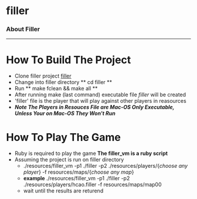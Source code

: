 # filler
### About Filler

---

# How To Build The Project
* Clone filler project [filler](https://github.com/wkhosa-wizro/filler.git)
* Change into filler directory ** cd filler **
* Run ** make fclean && make all **
* After running make (last command) executable file *filler* will be created
* 'filler' file is the player that will play against other players in reasources
* ***Note The Players in Resouces File are Mac-OS Only Executable, Unless Your on Mac-OS They Won't Run***
# How To Play The Game
* Ruby is required to play the game **The filler_vm is a ruby script**
* Assuming the project is run on filler directory
  * ./resources/filler_vm -p1 ./filler -p2 ./resources/players/{*choose any player*} -f resources/maps/{*choose any map*}
  * **example** ./resources/filler_vm -p1 ./filler -p2 ./resources/players/hcao.filler -f resources/maps/map00
  * wait until the results are returend 
